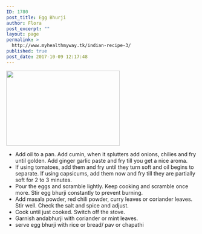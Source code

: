 ```yaml
---
ID: 1780
post_title: Egg Bhurji
author: Flora
post_excerpt: ""
layout: page
permalink: >
  http://www.myhealthmyway.tk/indian-recipe-3/
published: true
post_date: 2017-10-09 12:17:48
---
```

<img class="alignnone size-medium wp-image-1720" src="http://35.201.22.184/wp-content/uploads/2017/09/egg-bhurji-300x199.jpg" alt="" width="300" height="199" />
<ul>
 	<li class="instruction">Add oil to a pan. Add cumin, when it splutters add onions, chilies and fry until golden. Add ginger garlic paste and fry till you get a nice aroma.</li>
 	<li class="instruction">If using tomatoes, add them and fry until they turn soft and oil begins to separate. If using capsicums, add them now and fry till they are partially soft for 2 to 3 minutes.</li>
 	<li class="instruction">Pour the eggs and scramble lightly. Keep cooking and scramble once more. Stir egg bhurji constantly to prevent burning.</li>
 	<li class="instruction">Add masala powder, red chili powder, curry leaves or coriander leaves. Stir well. Check the salt and spice and adjust.</li>
 	<li class="instruction">Cook until just cooked. Switch off the stove.</li>
 	<li class="instruction">Garnish andabhurji with coriander or mint leaves.</li>
 	<li class="instruction">serve egg bhurji with rice or bread/ pav or chapathi</li>
</ul>